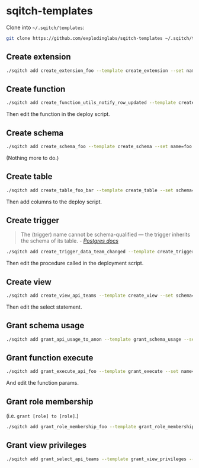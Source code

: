 # sqitch-templates

Clone into `~/.sqitch/templates`:
```sh
git clone https://github.com/explodinglabs/sqitch-templates ~/.sqitch/templates
```

## Create extension

```sh
./sqitch add create_extension_foo --template create_extension --set name=foo --note 'Create extension foo'
```

## Create function

```sh
./sqitch add create_function_utils_notify_row_updated --template create_function --set schema=utils --set name=notify_row_updated --note 'Add utils.notify_row_updated function'
```

Then edit the function in the deploy script.

## Create schema

```sh
./sqitch add create_schema_foo --template create_schema --set name=foo --note 'Add foo schema'
```

(Nothing more to do.)

## Create table

```sh
./sqitch add create_table_foo_bar --template create_table --set schema=foo --set name=bar --note 'Add foo.bar table'
```

Then add columns to the deploy script.

## Create trigger

<blockquote>
The (trigger) name cannot be schema-qualified — the trigger inherits the schema of its
table. - <cite><a href="https://www.postgresql.org/docs/9.5/static/sql-createtrigger.html">Postgres docs</a></cite>
</blockquote>

```sh
./sqitch add create_trigger_data_team_changed --template create_trigger --set table_schema=data --set table_name=team --set trigger_name=team_changed --note 'Add data.team_changed trigger'
```

Then edit the procedure called in the deployment script.

## Create view

```sh
./sqitch add create_view_api_teams --template create_view --set schema=api --set name=teams --note 'Add api.teams view'
```

Then edit the select statement.

## Grant schema usage

```sh
./sqitch add grant_api_usage_to_anon --template grant_schema_usage --set schema=api --set role=anon --note 'Grant usage on api schema to anon'
```

## Grant function execute

```sh
./sqitch add grant_execute_api_foo --template grant_execute --set name=api.login --set role=web_user --note 'Grant execute on api.login to web_user'
```

And edit the function params.

## Grant role membership

(i.e. `grant [role] to [role]`.)

```sh
./sqitch add grant_role_membership_foo --template grant_role_membership --set from_role=web_user --set role=authenticator --note 'Grant web_user to authenticator'
```

## Grant view privileges

```sh
./sqitch add grant_select_api_teams --template grant_view_privileges --set type=select --set schema=api --set table=teams --set role=web_user --note 'Grant select on api.teams to web_user'
```

